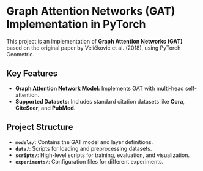 # Graph Attention Networks (GAT) Implementation in PyTorch

This project is an implementation of **Graph Attention Networks (GAT)** based on the original paper by Veličković et al. (2018), using PyTorch Geometric.

## Key Features

- **Graph Attention Network Model:** Implements GAT with multi-head self-attention.
- **Supported Datasets:** Includes standard citation datasets like **Cora**, **CiteSeer**, and **PubMed**.
<!-- - **Modular Design:** Easy to extend and modify for other datasets or variations of GAT. -->
<!-- - **Training & Evaluation Scripts:** Full training and evaluation pipelines with hyperparameter tuning. -->

## Project Structure

- **`models/`**: Contains the GAT model and layer definitions.
- **`data/`**: Scripts for loading and preprocessing datasets.
- **`scripts/`**: High-level scripts for training, evaluation, and visualization.
- **`experiments/`**: Configuration files for different experiments.
